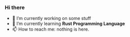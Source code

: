 ### Hi there

<!--
**username/username** is a ✨ _special_ ✨ repository because its `README.md` (this file) appears on your GitHub profile.
-->
- 🔭 I’m currently working on some stuff
- 🌱 I’m currently learning **Rust Programming Language**
- 📫 How to reach me: nothing is here.
